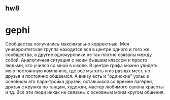 ## hw8
# gephi

Сообщества получились максимально корректные. Моя университетская группа находится вся в центре одного и того же сообщества, а другие однокурсники не так плотно связаны между собой. Аналогичная ситуация с моим бывшим классом и просто людьми, кто учился со мной в школе. В центре графа можно увидеть мою постоянную компанию, где все мы хоть и из разных мест, но друзья и постоянно общаемся. А внизу есть и "одинокие" узлы: в основном это пара-тройка друзей, оставшихся со времен лагерей, друзья с кружка по танцам, художки, мастер любимого салона красоты и тд. Все эти люди никак не связаны с основным моим кругом общения.
